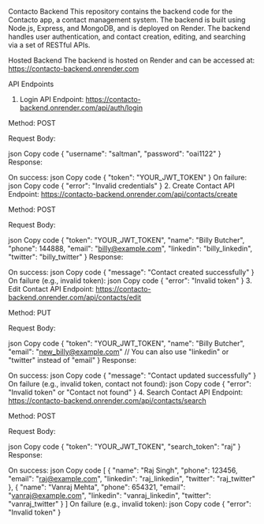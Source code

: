 Contacto Backend
This repository contains the backend code for the Contacto app, a contact management system. The backend is built using Node.js, Express, and MongoDB, and is deployed on Render. The backend handles user authentication, and contact creation, editing, and searching via a set of RESTful APIs.

Hosted Backend
The backend is hosted on Render and can be accessed at:
https://contacto-backend.onrender.com

API Endpoints
1. Login API
Endpoint: https://contacto-backend.onrender.com/api/auth/login

Method: POST

Request Body:

json
Copy code
{
  "username": "saltman",
  "password": "oai1122"
}
Response:

On success:
json
Copy code
{
  "token": "YOUR_JWT_TOKEN"
}
On failure:
json
Copy code
{
  "error": "Invalid credentials"
}
2. Create Contact API
Endpoint: https://contacto-backend.onrender.com/api/contacts/create

Method: POST

Request Body:

json
Copy code
{
  "token": "YOUR_JWT_TOKEN",
  "name": "Billy Butcher",
  "phone": 144888,
  "email": "billy@example.com",
  "linkedin": "billy_linkedin",
  "twitter": "billy_twitter"
}
Response:

On success:
json
Copy code
{
  "message": "Contact created successfully"
}
On failure (e.g., invalid token):
json
Copy code
{
  "error": "Invalid token"
}
3. Edit Contact API
Endpoint: https://contacto-backend.onrender.com/api/contacts/edit

Method: PUT

Request Body:

json
Copy code
{
  "token": "YOUR_JWT_TOKEN",
  "name": "Billy Butcher",
  "email": "new_billy@example.com" // You can also use "linkedin" or "twitter" instead of "email"
}
Response:

On success:
json
Copy code
{
  "message": "Contact updated successfully"
}
On failure (e.g., invalid token, contact not found):
json
Copy code
{
  "error": "Invalid token" or "Contact not found"
}
4. Search Contact API
Endpoint: https://contacto-backend.onrender.com/api/contacts/search

Method: POST

Request Body:

json
Copy code
{
  "token": "YOUR_JWT_TOKEN",
  "search_token": "raj"
}
Response:

On success:
json
Copy code
[
  {
    "name": "Raj Singh",
    "phone": 123456,
    "email": "raj@example.com",
    "linkedin": "raj_linkedin",
    "twitter": "raj_twitter"
  },
  {
    "name": "Vanraj Mehta",
    "phone": 654321,
    "email": "vanraj@example.com",
    "linkedin": "vanraj_linkedin",
    "twitter": "vanraj_twitter"
  }
]
On failure (e.g., invalid token):
json
Copy code
{
  "error": "Invalid token"
}
